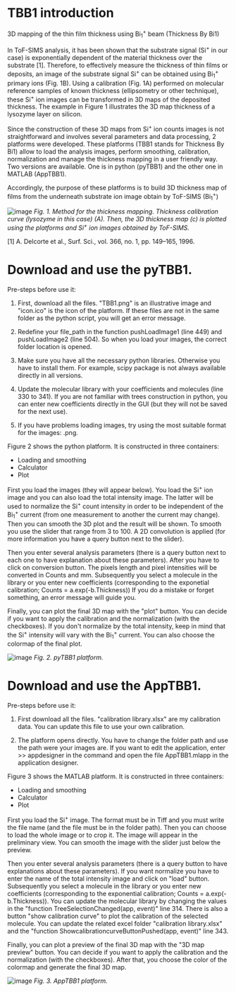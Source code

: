 # TBB1 introduction
3D mapping of the thin film thickness using Bi<sub>1</sub><sup>+</sup>  beam (Thickness By Bi1)

In ToF-SIMS analysis, it has been shown that the substrate signal (Si<sup>+</sup> in our case) is exponentially dependent of the material thickness over the substrate [1]. Therefore, to effectively measure the thickness of thin films or deposits, an image of the substrate signal Si<sup>+</sup> can be obtained using Bi<sub>1</sub><sup>+</sup> primary ions (Fig. 1B). Using a calibration (Fig. 1A) performed on molecular reference samples of known thickness (ellipsometry or other technique), these Si<sup>+</sup> ion images can be transformed in 3D maps of the deposited thickness. The example in Figure 1 illustrates the 3D map thickness of a lysozyme layer on silicon.

Since the construction of these 3D maps from Si<sup>+</sup> ion counts images is not straightforward and involves several parameters and data processing, 2 platforms were developed. These platforms (TBB1 stands for Thickness By Bi1) allow to load the analysis images, perform smoothing, calibration, normalization and manage the thickness mapping in a user friendly way. Two versions are available. One is in python (pyTBB1) and the other one in MATLAB (AppTBB1).

Accordingly, the purpose of these platforms is to build 3D thickness map of films from the underneath substrate ion image obtain by ToF-SIMS (Bi<sub>1</sub><sup>+</sup>)

![image](https://user-images.githubusercontent.com/80101412/144456330-4dd7f3f3-0f43-4420-b7b9-d913a85103e2.png)
*Fig. 1. Method for the thickness mapping. Thickness calibration curve (lysozyme in this case) (A). Then, the 3D thickness map (c) is plotted using the platforms and Si<sup>+</sup> ion images obtained by ToF-SIMS.*

[1] A. Delcorte et al., Surf. Sci., vol. 366, no. 1, pp. 149–165, 1996.

# Download and use the pyTBB1.

Pre-steps before use it:
    
1) First, download all the files. "TBB1.png" is an illustrative image and "icon.ico" is the icon of the platform. If these files are not in the same folder as the python script, you will get an error message. 
    
2) Redefine your file_path in the function pushLoadImage1 (line 449) and pushLoadImage2 (line 504). So when you load your images, the correct folder location is opened.
    
3) Make sure you have all the necessary python libraries. Otherwise you have to install them. For example, scipy package is not always available directly in all versions.
    
4) Update the molecular library with your coefficients and molecules (line 330 to 341). If you are not familiar with trees construction in python, you can enter new coefficients directly in the GUI (but they will not be saved for the next use).
    
5) If you have problems loading images, try using the most suitable format for the images: .png.

Figure 2 shows the python platform. It is constructed in three containers: 
- Loading and smoothing
- Calculator
- Plot


First you load the images (they will appear below). You load the Si<sup>+</sup> ion image and you can also load the total intensity image. The latter will be used to normalize the Si<sup>+</sup> count intensity in order to be independent of the Bi<sub>1</sub><sup>+</sup> current (from one measurement to another the current may change). Then you can smooth the 3D plot and the result will be shown. To smooth you use the slider that range from 3 to 100. A 2D convolution is applied (for more information you have a query button next to the slider).

Then you enter several analysis parameters (there is a query button next to each one to have explanation about these parameters). After you have to click on conversion button. The pixels length and pixel intensities will be converted in Counts and mm.
Subsequently you select a molecule in the library or you enter new coefficients (corresponding to the exponetial calibration; Counts = a.exp(-b.Thickness))
If you do a mistake or forget something, an error message will guide you.

Finally, you can plot the final 3D map with the "plot" button. You can decide if you want to apply the calibration and the normalization (with the checkboxes). If you don't normalize by the total intensity, keep in mind that the Si<sup>+</sup> intensity will vary with the Bi<sub>1</sub><sup>+</sup> current. You can also choose the colormap of the final plot.

![image](https://user-images.githubusercontent.com/80101412/144440495-c021b3cc-ab5b-4755-99c9-6608d77dcf3d.png)
*Fig. 2. pyTBB1 platform.*

# Download and use the AppTBB1.

Pre-steps before use it:
    
1) First download all the files. "calibration library.xlsx" are my calibration data. You can update this file to use your own calibration.

2) The platform opens directly. You have to change the folder path and use the path were your images are. If you want to edit the application, enter >> appdesigner in the command and open the file AppTBB1.mlapp in the application designer.

Figure 3 shows the MATLAB platform. It is constructed in three containers: 
- Loading and smoothing
- Calculator
- Plot

First you load the Si<sup>+</sup> image. The format must be in Tiff and you must write the file name (and the file must be in the folder path). Then you can choose to load the whole image or to crop it. The image will appear in the preliminary view. You can smooth the image with the slider just below the preview.

Then you enter several analysis parameters (there is a query button to have explanations about these parameters). If you want normalize you have to enter the name of the total intensity image and click on "load" button. Subsequently you select a molecule in the library or you enter new coefficients (corresponding to the exponential calibration; Counts = a.exp(-b.Thickness)). You can update the molecular library by changing the values in the "function TreeSelectionChanged(app, event)" line 314.
There is also a button "show calibration curve" to plot the calibration of the selected molecule. You can update the related excel folder "calibration library.xlsx" and the "function ShowcalibrationcurveButtonPushed(app, event)" line 343.

Finally, you can plot a preview of the final 3D map with the "3D map preview" button. You can decide if you want to apply the calibration and the normalization (with the checkboxes). After that, you choose the color of the colormap and generate the final 3D map.


![image](https://user-images.githubusercontent.com/80101412/144444346-e9ac1bb3-9d77-4a24-9ac1-dc3fc5444c8f.png)
*Fig. 3. AppTBB1 platform.*
